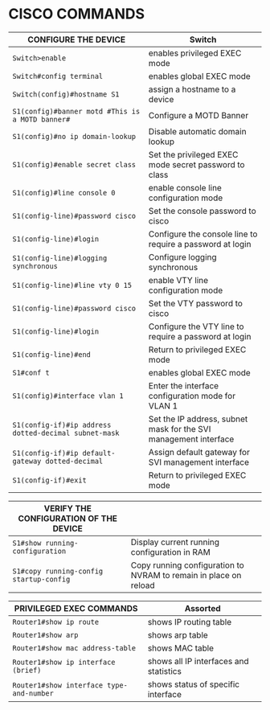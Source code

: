 # CISCO COMMANDS

CONFIGURE THE DEVICE | Switch
------------------ | --------------
`Switch>enable` | enables privileged EXEC mode
`Switch#config terminal` | enables global EXEC mode
`Switch(config)#hostname S1` | assign a hostname to a device
`S1(config)#banner motd #This is a MOTD banner#` | Configure a MOTD Banner
`S1(config)#no ip domain-lookup` | Disable automatic domain lookup
`S1(config)#enable secret class` | Set the privileged EXEC mode secret password to class
`S1(config)#line console 0` | enable console line configuration mode
`S1(config-line)#password cisco` | Set the console password to cisco
`S1(config-line)#login` | Configure the console line to require a password at login
`S1(config-line)#logging synchronous` | Configure logging synchronous
`S1(config-line)#line vty 0 15` | enable VTY line configuration mode
`S1(config-line)#password cisco` | Set the VTY password to cisco
`S1(config-line)#login` | Configure the VTY line to require a password at login
`S1(config-line)#end` | Return to privileged EXEC mode
`S1#conf t` | enables global EXEC mode
`S1(config)#interface vlan 1` | Enter the interface configuration mode for VLAN 1
`S1(config-if)#ip address dotted-decimal subnet-mask` | Set the IP address, subnet mask for the SVI management interface
`S1(config-if)#ip default-gateway dotted-decimal` | Assign default gateway for SVI management interface
`S1(config-if)#exit` | Return to privileged EXEC mode

VERIFY THE CONFIGURATION OF THE DEVICE | |
-------------------------------------- | ------ |
`S1#show running-configuration` | Display current running configuration in RAM
`S1#copy running-config startup-config` | Copy running configuration to NVRAM to remain in place on reload


PRIVILEGED EXEC COMMANDS |  Assorted
------------------------ | ---------- 
`Router1#show ip route` | shows IP routing table
`Router1#show arp` | shows arp table
`Router1#show mac address-table` | shows MAC table
`Router1#show ip interface (brief)` | shows all IP interfaces and statistics
`Router1#show interface type-and-number` | shows status of specific interface
